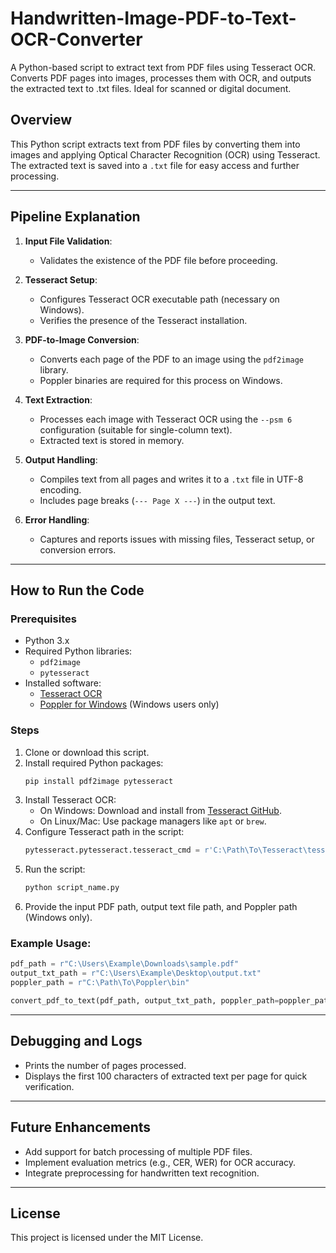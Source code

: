 # Handwritten-Image-PDF-to-Text-OCR-Converter
A Python-based script to extract text from PDF files using Tesseract OCR. Converts PDF pages into images, processes them with OCR, and outputs the extracted text to .txt files. Ideal for scanned or digital document.


## Overview
This Python script extracts text from PDF files by converting them into images and applying Optical Character Recognition (OCR) using Tesseract. The extracted text is saved into a `.txt` file for easy access and further processing.

---

## Pipeline Explanation

1. **Input File Validation**:
   - Validates the existence of the PDF file before proceeding.

2. **Tesseract Setup**:
   - Configures Tesseract OCR executable path (necessary on Windows).
   - Verifies the presence of the Tesseract installation.

3. **PDF-to-Image Conversion**:
   - Converts each page of the PDF to an image using the `pdf2image` library.
   - Poppler binaries are required for this process on Windows.

4. **Text Extraction**:
   - Processes each image with Tesseract OCR using the `--psm 6` configuration (suitable for single-column text).
   - Extracted text is stored in memory.

5. **Output Handling**:
   - Compiles text from all pages and writes it to a `.txt` file in UTF-8 encoding.
   - Includes page breaks (`--- Page X ---`) in the output text.

6. **Error Handling**:
   - Captures and reports issues with missing files, Tesseract setup, or conversion errors.

---

## How to Run the Code

### Prerequisites
- Python 3.x
- Required Python libraries:
  - `pdf2image`
  - `pytesseract`
- Installed software:
  - [Tesseract OCR](https://github.com/tesseract-ocr/tesseract)
  - [Poppler for Windows](http://blog.alivate.com.au/poppler-windows/) (Windows users only)

### Steps
1. Clone or download this script.
2. Install required Python packages:
   ```bash
   pip install pdf2image pytesseract
   ```
3. Install Tesseract OCR:
   - On Windows: Download and install from [Tesseract GitHub](https://github.com/tesseract-ocr/tesseract).
   - On Linux/Mac: Use package managers like `apt` or `brew`.
4. Configure Tesseract path in the script:
   ```python
   pytesseract.pytesseract.tesseract_cmd = r'C:\Path\To\Tesseract\tesseract.exe'
   ```
5. Run the script:
   ```bash
   python script_name.py
   ```
6. Provide the input PDF path, output text file path, and Poppler path (Windows only).

### Example Usage:
```python
pdf_path = r"C:\Users\Example\Downloads\sample.pdf"
output_txt_path = r"C:\Users\Example\Desktop\output.txt"
poppler_path = r"C:\Path\To\Poppler\bin"

convert_pdf_to_text(pdf_path, output_txt_path, poppler_path=poppler_path)
```

---

## Debugging and Logs
- Prints the number of pages processed.
- Displays the first 100 characters of extracted text per page for quick verification.

---

## Future Enhancements
- Add support for batch processing of multiple PDF files.
- Implement evaluation metrics (e.g., CER, WER) for OCR accuracy.
- Integrate preprocessing for handwritten text recognition.

---

## License
This project is licensed under the MIT License.
